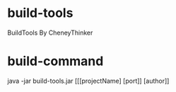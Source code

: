 # build-tools
BuildTools By CheneyThinker
# build-command
java -jar build-tools.jar [[[projectName] [port]] [author]]
